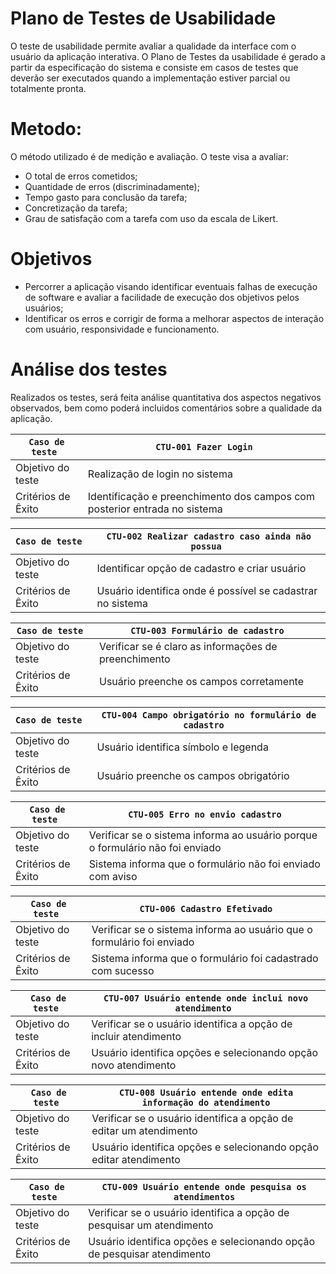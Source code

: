 # Plano de Testes de Usabilidade

O teste de usabilidade permite avaliar a qualidade da interface com o usuário da aplicação interativa. O Plano de Testes da usabilidade é gerado a partir da especificação do sistema e consiste em casos de testes que deverão ser executados quando a implementação estiver parcial ou totalmente pronta.

# Metodo: 
O método utilizado é de medição e avaliação. O teste visa a avaliar: 
  - O total de erros cometidos;
  - Quantidade de erros (discriminadamente);
  - Tempo gasto para conclusão da tarefa;
  - Concretização da tarefa;
  - Grau de satisfação com a tarefa com uso da escala de Likert.

# Objetivos
  - Percorrer a aplicação visando identificar eventuais falhas de execução de software e avaliar a facilidade de execução dos objetivos pelos usuários;
  - Identificar os erros e corrigir de forma a melhorar aspectos de interação com usuário, responsividade e funcionamento.

# Análise dos testes
Realizados os testes, será feita análise quantitativa dos aspectos negativos observados, bem como poderá incluidos comentários sobre a qualidade da aplicação. 


| `Caso de teste ` | ` CTU-001 Fazer Login `                   | 
|--------------------|--------------------------------------------------------| 
| Objetivo do teste            | Realização de login no sistema                   |  
| Critérios de Êxito           | Identificação e preenchimento dos campos com posterior entrada no sistema| 

| `Caso de teste ` | ` CTU-002 Realizar cadastro caso ainda não possua  `                    | 
|--------------------|--------------------------------------------------------| 
| Objetivo do teste            | Identificar opção de cadastro e criar usuário                 |  
| Critérios de Êxito           | Usuário identifica onde é possível se cadastrar no sistema| 


| `Caso de teste ` | ` CTU-003 Formulário de cadastro  `                    | 
|--------------------|--------------------------------------------------------| 
| Objetivo do teste            | Verificar se é claro as informações de preenchimento             |  
| Critérios de Êxito           | Usuário preenche os campos corretamente  | 


| `Caso de teste ` | ` CTU-004 Campo obrigatório no formulário de cadastro   `                    | 
|--------------------|--------------------------------------------------------| 
| Objetivo do teste            | Usuário identifica símbolo e legenda                    |  
| Critérios de Êxito           | Usuário preenche os campos obrigatório|

| `Caso de teste ` | ` CTU-005 Erro no envio cadastro `                    | 
|--------------------|--------------------------------------------------------| 
| Objetivo do teste            | Verificar se o sistema informa ao usuário porque o formulário não foi enviado                    |  
| Critérios de Êxito           | Sistema informa que o formulário não foi enviado com aviso| 

| `Caso de teste ` | ` CTU-006 Cadastro Efetivado `                    | 
|--------------------|--------------------------------------------------------| 
| Objetivo do teste            | Verificar se o sistema informa ao usuário que o formulário foi enviado                   |  
| Critérios de Êxito           | Sistema informa que o formulário  foi cadastrado com sucesso| 

| `Caso de teste ` | ` CTU-007 Usuário entende onde inclui novo atendimento  `                    | 
|--------------------|--------------------------------------------------------| 
| Objetivo do teste            | Verificar se o usuário identifica a opção de incluir atendimento                    |  
| Critérios de Êxito           | Usuário identifica opções e selecionando opção novo atendimento| 

| `Caso de teste ` | ` CTU-008 Usuário entende onde edita informação do atendimento `                    | 
|--------------------|--------------------------------------------------------| 
| Objetivo do teste            | Verificar se o usuário identifica a opção de editar um atendimento                   |  
| Critérios de Êxito           | Usuário identifica opções e selecionando opção editar atendimento | 

| `Caso de teste ` | ` CTU-009 Usuário entende onde pesquisa os atendimentos `                    | 
|--------------------|--------------------------------------------------------| 
| Objetivo do teste            | Verificar se o usuário identifica a opção de pesquisar um atendimento                   |  
| Critérios de Êxito           | Usuário identifica opções e selecionando opção de pesquisar atendimento| 



